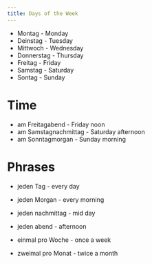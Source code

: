 ```yaml
---
title: Days of the Week
---
```


* Montag - Monday
* Deinstag - Tuesday
* Mittwoch - Wednesday
* Donnerstag - Thursday
* Freitag - Friday
* Samstag - Saturday
* Sontag - Sunday


# Time

* am Freitagabend - Friday noon
* am Samstagnachmittag - Saturday afternoon
* am Sonntagmorgan - Sunday morning

# Phrases

* jeden Tag - every day
* jeden Morgan - every morning
* jeden nachmittag - mid day
* jeden abend - afternoon

* einmal pro Woche - once a week
* zweimal pro Monat - twice a month